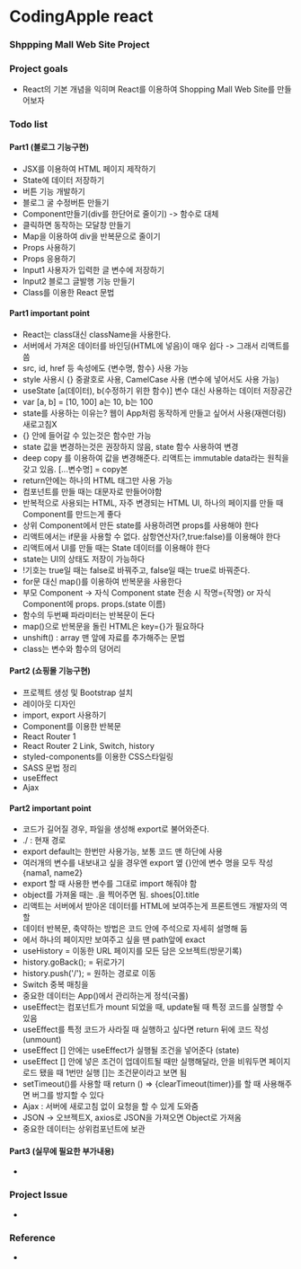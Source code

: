 <h1>CodingApple react</h1>
<h3>Shppping Mall Web Site Project</h3>
<h3>Project goals</h3>
<ul>
    <li>React의 기본 개념을 익히며 React를 이용하여 Shopping Mall Web Site를 만들어보자</li>
</ul>
<h3>Todo list</h3>
<h4>Part1 (블로그 기능구현) </h4>
    <ul>
        <li>JSX를 이용하여 HTML 페이지 제작하기</li>
        <li>State에 데이터 저장하기</li>
        <li>버튼 기능 개발하기</li>
        <li>블로그 굴 수정버튼 만들기</li>
        <li>Component만들기(div를 한단어로 줄이기) -> 함수로 대체</li>
        <li>클릭하면 동작하는 모달창 만들기</li>
        <li>Map을 이용하여 div을 반복문으로 줄이기</li>
        <li>Props 사용하기</li>
        <li>Props 응용하기</li>
        <li>Input1 사용자가 입력한 글 변수에 저장하기</li>
        <li>Input2 블로그 글발행 기능 만들기</li>
        <li>Class를 이용한 React 문법</li>
    </ul>
<h4>Part1 important point</h4>
    <ul>
        <li>React는 class대신 className을 사용한다.</li>
        <li>서버에서 가져온 데이터를 바인딩(HTML에 넣음)이 매우 쉽다 -> 그래서 리액트를 씀</li>
        <li>src, id, href 등 속성에도 {변수명, 함수} 사용 가능</li>
        <li>style 사용시 {} 중괄호로 사용, CamelCase 사용 (변수에 넣어서도 사용 가능)</li>
        <li>useState [a(데이터), b(수정하기 위한 함수)] 변수 대신 사용하는 데이터 저장공간</li>
        <li>var [a, b] = [10, 100] a는 10, b는 100</li>
        <li>state를 사용하는 이유는? 웹이 App처럼 동작하게 만들고 싶어서 사용(재렌더링) 새로고침X</li>
        <li>{} 안에 들어갈 수 있는것은 함수만 가능</li>
        <li>state 값을 변경하는것은 권장하지 않음, state 함수 사용하여 변경</li>
        <li>deep copy 를 이용하여 값을 변경해준다. 리액트는 immutable data라는 원칙을 갖고 있음. [...변수명] = copy본</li>
        <li>return안에는 하나의 HTML 태그만 사용 가능</li>
        <li>컴포넌트를 만들 때는 대문자로 만들어야함</li>
        <li>반복적으로 사용되는 HTML, 자주 변경되는 HTML UI, 하나의 페이지를 만들 때 Component를 만드는게 좋다</li>
        <li>상위 Component에서 만든 state를 사용하려면 props를 사용해야 한다</li>
        <li>리액트에서는 if문을 사용할 수 없다. 삼항연산자(?,true:false)를 이용해야 한다</li>
        <li>리액트에서 UI를 만들 때는 State 데이터를 이용해야 한다</li>
        <li>state는 UI의 상태도 저장이 가능하다</li>
        <li>!기호는 true일 때는 false로 바꿔주고, false일 때는 true로 바꿔준다.</li>
        <li>for문 대신 map()를 이용하여 반복문을 사용한다</li>
        <li>부모 Component -> 자식 Component state 전송 시 작명={작명} or 자식 Component에 props. props.(state 이름)</li>
        <li>함수의 두번째 파라미터는 반복문이 돈다</li>
        <li>map()으로 반복문을 돌린 HTML은 key={}가 필요하다</li>
        <li>unshift() : array 맨 앞에 자료를 추가해주는 문법</li>
        <li>class는 변수와 함수의 덩어리</li>
    </ul>

<h4>Part2 (쇼핑몰 기능구현) </h4>
    <ul>
        <li>프로젝트 생성 및 Bootstrap 설치</li>
        <li>레이아웃 디자인</li>
        <li>import, export 사용하기</li>
        <li>Component를 이용한 반복문</li>
        <li>React Router 1</li>
        <li>React Router 2 Link, Switch, history</li>
        <li>styled-components를 이용한 CSS스타일링</li>
        <li>SASS 문법 정리</li>
        <li>useEffect</li>
        <li>Ajax</li>
    </ul>

<h4>Part2 important point</h4>
    <ul>
        <li>코드가 길어질 경우, 파일을 생성해 export로 불어와준다.</li>
        <li>./ : 현재 경로</li>
        <li>export default는 한번만 사용가능, 보통 코드 맨 하단에 사용</li>
        <li>여러개의 변수를 내보내고 싶을 경우엔 export 옆 {}안에 변수 명을 모두 작성 {nama1, name2}</li>
        <li>export 할 때 사용한 변수를 그대로 import 해줘야 함</li>
        <li>object를 가져올 때는 .을 찍어주면 됨. shoes[0].title</li>
        <li>리액트는 서버에서 받아온 데이터를 HTML에 보여주는게 프론트엔드 개발자의 역할</li>
        <li>데이터 반복문, 축약하는 방법은 코드 안에 주석으로 자세히 설명해 둠</li>
        <li><Route exact path="/">에서 하나의 페이지만 보여주고 싶을 땐 path앞에 exact</li>
        <li>useHistory = 이동한 URL 페이지를 모든 담은 오브젝트(방문기록)</li>
        <li>history.goBack(); = 뒤로가기</li>
        <li>history.push('/'); = 원하는 경로로 이동</li>
        <li>Switch 중복 매칭을 </li>
        <li>중요한 데이터는 App()에서 관리하는게 정석(국롤) </li>
        <li>useEffect는 컴포넌트가 mount 되었을 때, update될 때 특정 코드를 실행할 수 있음 </li>
        <li>useEffect를 특정 코드가 사라질 때 실행하고 싶다면 return 뒤에 코드 작성(unmount) </li>
        <li>useEffect [] 안에는 useEffect가 실행될 조건을 넣어준다 (state) </li>
        <li>useEffect [] 안에 넣은 조건이 업데이트될 때만 실행해달라, 안을 비워두면 페이지 로드 됐을 때 1번만 실행 []는 조건문이라고 보면 됨 </li>
        <li>setTimeout()를 사용할 때 return () => {clearTimeout(timer)}를 할 때 사용해주면 버그를 방지할 수 있다 </li>
        <li>Ajax : 서버에 새로고침 없이 요청을 할 수 있게 도와줌 </li>
        <li>JSON -> 오브젝트X, axios로 JSON을 가져오면 Object로 가져옴 </li>
        <li>중요한 데이터는 상위컴포넌트에 보관 </li>
    </ul>




<h4>Part3 (실무에 필요한 부가내용)</h4>
    <ul>
        <li></li>
    </ul>



<h3>Project Issue</h3>
    <ul>
        <li></li>
    </ul>


<h3>Reference</h3>
    <ul>
        <li></li>
    </ul>